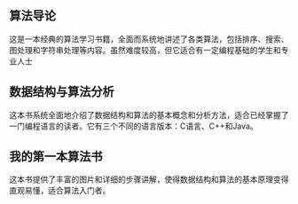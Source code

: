 ## 算法导论
这是一本经典的算法学习书籍，全面而系统地讲述了各类算法，包括排序、搜索、图处理和字符串处理等内容。虽然难度较高，但它适合有一定编程基础的学生和专业人士
## 数据结构与算法分析
这本书系统全面地介绍了数据结构和算法的基本概念和分析方法，适合已经掌握了一门编程语言的读者。它有三个不同的语言版本：C语言、C++和Java。
## 我的第一本算法书
这本书提供了丰富的图片和详细的步骤讲解，使得数据结构和算法的基本原理变得直观易懂，适合算法入门者。